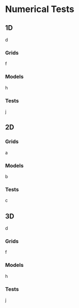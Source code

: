 ﻿# Numerical Tests

## 1D
d
### Grids
f
### Models
h
### Tests
j

## 2D

### Grids
a
### Models
b
### Tests
c

## 3D
d
### Grids
f
### Models
h
### Tests
j
